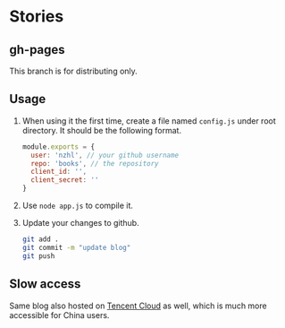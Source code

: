 # Stories

## gh-pages
This branch is for distributing only.

## Usage

1. When using it the first time, create a file named `config.js` under root directory. It should be the following format.

    ```js
    module.exports = {
      user: 'nzhl', // your github username
      repo: 'books', // the repository 
      client_id: '',
      client_secret: ''
    }
    ```

2. Use `node app.js` to compile it.

3. Update your changes to github.
    ```bash
    git add .
    git commit -m "update blog"
    git push
    ```

## Slow access
 Same blog also hosted on [Tencent Cloud](https://www.zhiminzhang.com) as well, which is much more accessible for China users.
